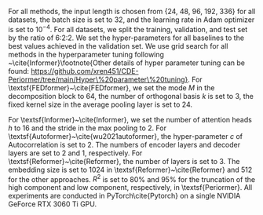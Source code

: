 For all methods, the input length is chosen from {24, 48, 96, 192, 336} for all datasets, the batch size is set to 32, and the learning rate in Adam optimizer is set to $10^{-4}$. For all datasets, we split the training, validation, and test set by the ratio of 6:2:2. We set the hyper-parameters for all baselines to the best values achieved in the validation set. We use grid search for all methods in the hyperparameter tuning following ~\cite{Informer}\footnote{Other details of hyper parameter tuning can be found: https://github.com/xren451/CDE-Periormer/tree/main/Hyper\%20parameter\%20tuning}. 
For \textsf{FEDformer}~\cite{FEDformer}, we set the mode $M$ in the decomposition block to 64, the number of orthogonal basis $k$ is set to 3, the fixed kernel size in the average pooling layer is set to 24.

For \textsf{Informer}~\cite{Informer}, we set the number of attention heads $h$ to 16 and the stride in the max pooling to 2. For \textsf{Autoformer}~\cite{wu2021autoformer}, the hyper-parameter $c$ of Autocorrelation is set to 2. The numbers of encoder layers and decoder layers are set to 2 and 1, respectively. For \textsf{Reformer}~\cite{Reformer}, the number of layers is set to 3. 
The embedding size is set to 1024 in \textsf{Reformer}~\cite{Reformer} and 512 for the other approaches. $R^{2}$ is set to 80\% and 95\% for the truncation of the high component and low component, respectively, in \textsf{Periormer}.
All experiments are conducted in PyTorch\cite{Pytorch} on a single 
NVIDIA GeForce RTX 3060 Ti GPU.
